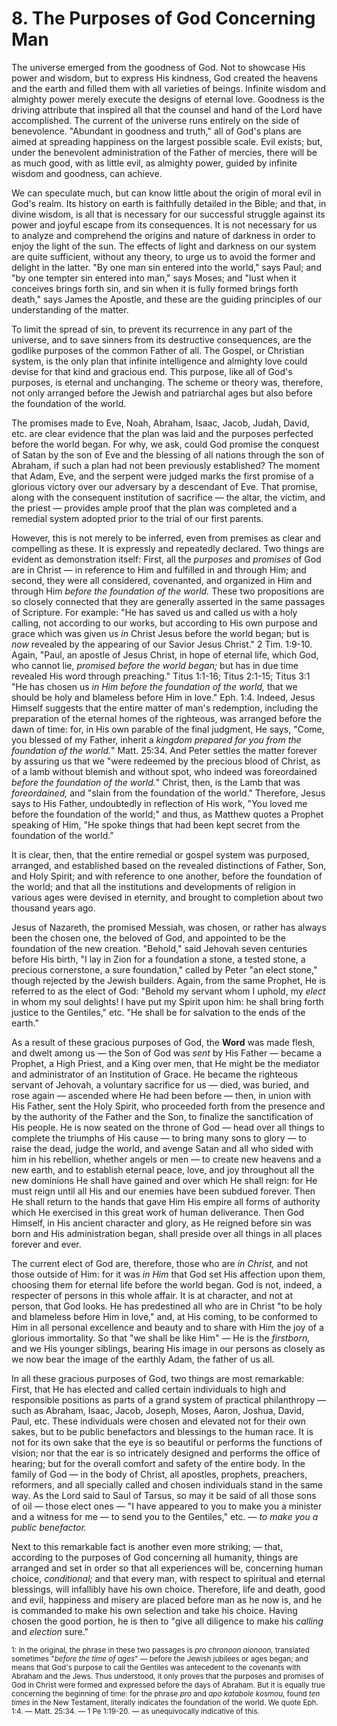# 8. The Purposes of God Concerning Man

The universe emerged from the goodness of God. Not to showcase His power and wisdom, but to express His kindness, God created the heavens and the earth and filled them with all varieties of beings. Infinite wisdom and almighty power merely execute the designs of eternal love. Goodness is the driving attribute that inspired all that the counsel and hand of the Lord have accomplished. The current of the universe runs entirely on the side of benevolence. "Abundant in goodness and truth," all of God's plans are aimed at spreading happiness on the largest possible scale. Evil exists; but, under the benevolent administration of the Father of mercies, there will be as much good, with as little evil, as almighty power, guided by infinite wisdom and goodness, can achieve.

We can speculate much, but can know little about the origin of moral evil in God's realm. Its history on earth is faithfully detailed in the Bible; and that, in divine wisdom, is all that is necessary for our successful struggle against its power and joyful escape from its consequences. It is not necessary for us to analyze and comprehend the origins and nature of darkness in order to enjoy the light of the sun. The effects of light and darkness on our system are quite sufficient, without any theory, to urge us to avoid the former and delight in the latter. "By one man sin entered into the world," says Paul; and "by one tempter sin entered into man," says Moses; and "lust when it conceives brings forth sin, and sin when it is fully formed brings forth death," says James the Apostle, and these are the guiding principles of our understanding of the matter.

To limit the spread of sin, to prevent its recurrence in any part of the universe, and to save sinners from its destructive consequences, are the godlike purposes of the common Father of all. The Gospel, or Christian system, is the only plan that infinite intelligence and almighty love could devise for that kind and gracious end. This purpose, like all of God's purposes, is eternal and unchanging. The scheme or theory was, therefore, not only arranged before the Jewish and patriarchal ages but also before the foundation of the world.

The promises made to Eve, Noah, Abraham, Isaac, Jacob, Judah, David, etc. are clear evidence that the plan was laid and the purposes perfected before the world began. For why, we ask, could God promise the conquest of Satan by the son of Eve and the blessing of all nations through the son of Abraham, if such a plan had not been previously established? The moment that Adam, Eve, and the serpent were judged marks the first promise of a glorious victory over our adversary by a descendant of Eve. That promise, along with the consequent institution of sacrifice — the altar, the victim, and the priest — provides ample proof that the plan was completed and a remedial system adopted prior to the trial of our first parents.

However, this is not merely to be inferred, even from premises as clear and compelling as these. It is expressly and repeatedly declared. Two things are evident as demonstration itself: First, all the *purposes* and *promises* of God are in Christ — in reference to Him and fulfilled in and through Him; and second, they were all considered, covenanted, and organized in Him and through Him *before the foundation of the world.* These two propositions are so closely connected that they are generally asserted in the same passages of Scripture. For example: "He has saved us and called us with a holy calling, not according to our works, but according to His own purpose and grace which was given us *in* Christ Jesus before the world began; but is *now* revealed by the appearing of our Savior Jesus Christ." 2 Tim. 1:9-10. Again, "Paul, an apostle of Jesus Christ, in hope of eternal life, which God, who cannot lie, *promised before the world began;* but has in due time revealed His word through preaching." Titus 1:1-16; Titus 2:1-15; Titus 3:1 "He has chosen us *in Him before the foundation of the world,* that we should be holy and blameless before Him in love." Eph. 1:4. Indeed, Jesus Himself suggests that the entire matter of man's redemption, including the preparation of the eternal homes of the righteous, was arranged before the dawn of time: for, in His own parable of the final judgment, He says, "Come, you blessed of my Father, inherit a *kingdom prepared for you from the foundation of the world.*" Matt. 25:34. And Peter settles the matter forever by assuring us that we "were redeemed by the precious blood of Christ, as of a lamb without blemish and without spot, who indeed was foreordained *before the foundation of the world.*" Christ, then, is the Lamb that was *foreordained,* and "slain from the foundation of the world." Therefore, Jesus says to His Father, undoubtedly in reflection of His work, "You loved me before the foundation of the world;" and thus, as Matthew quotes a Prophet speaking of Him, "He spoke things that had been kept secret from the foundation of the world."

It is clear, then, that the entire remedial or gospel system was purposed, arranged, and established based on the revealed distinctions of Father, Son, and Holy Spirit; and with reference to one another, before the foundation of the world; and that all the institutions and developments of religion in various ages were devised in eternity, and brought to completion about two thousand years ago.

Jesus of Nazareth, the promised Messiah, was chosen, or rather has always been the chosen one, the beloved of God, and appointed to be the foundation of the new creation. "Behold," said Jehovah seven centuries before His birth, "I lay in Zion for a foundation a stone, a tested stone, a precious cornerstone, a sure foundation," called by Peter "an elect stone," though rejected by the Jewish builders. Again, from the same Prophet, He is referred to as the elect of God: "Behold my servant whom I uphold, my *elect* in whom my soul delights! I have put my Spirit upon him: he shall bring forth justice to the Gentiles," etc. "He shall be for salvation to the ends of the earth."

As a result of these gracious purposes of God, the **Word** was made flesh, and dwelt among us — the Son of God was *sent* by His Father — became a Prophet, a High Priest, and a King over men, that He might be the mediator and administrator of an Institution of Grace. He became the righteous servant of Jehovah, a voluntary sacrifice for us — died, was buried, and rose again — ascended where He had been before — then, in union with His Father, sent the Holy Spirit, who proceeded forth from the presence and by the authority of the Father and the Son, to finalize the sanctification of His people. He is now seated on the throne of God — head over all things to complete the triumphs of His cause — to bring many sons to glory — to raise the dead, judge the world, and avenge Satan and all who sided with him in his rebellion, whether angels or men — to create new heavens and a new earth, and to establish eternal peace, love, and joy throughout all the new dominions He shall have gained and over which He shall reign: for He must reign until all His and our enemies have been subdued forever. Then He shall return to the hands that gave Him His empire all forms of authority which He exercised in this great work of human deliverance. Then God Himself, in His ancient character and glory, as He reigned before sin was born and His administration began, shall preside over all things in all places forever and ever.

The current elect of God are, therefore, those who are *in Christ,* and not those outside of Him: for it was *in Him* that God set His affection upon them, choosing them for eternal life before the world began. God is not, indeed, a respecter of persons in this whole affair. It is at character, and not at person, that God looks. He has predestined all who are in Christ "to be holy and blameless before Him in love," and, at His coming, to be conformed to Him in all personal excellence and beauty and to share with Him the joy of a glorious immortality. So that "we shall be like Him" — He is the *firstborn,* and we His younger siblings, bearing His image in our persons as closely as we now bear the image of the earthly Adam, the father of us all.

In all these gracious purposes of God, two things are most remarkable: First, that He has elected and called certain individuals to high and responsible positions as parts of a grand system of practical philanthropy — such as Abraham, Isaac, Jacob, Joseph, Moses, Aaron, Joshua, David, Paul, etc. These individuals were chosen and elevated not for their own sakes, but to be public benefactors and blessings to the human race. It is not for its own sake that the eye is so beautiful or performs the functions of vision; nor that the ear is so intricately designed and performs the office of hearing; but for the overall comfort and safety of the entire body. In the family of God — in the body of Christ, all apostles, prophets, preachers, reformers, and all specially called and chosen individuals stand in the same way. As the Lord said to Saul of Tarsus, so may it be said of all those sons of oil — those elect ones — "I have appeared to you to make you a minister and a witness for me — to send you to the Gentiles," etc. — *to make you a public benefactor.* 

Next to this remarkable fact is another even more striking; — that, according to the purposes of God concerning all humanity, things are arranged and set in order so that all experiences will be, concerning human choice, *conditional;* and that every man, with respect to spiritual and eternal blessings, will infallibly have his own choice. Therefore, life and death, good and evil, happiness and misery are placed before man as he now is, and he is commanded to make his own selection and take his choice. Having chosen the good portion, he is then to "give all diligence to make his *calling* and *election* sure."

<sub>1: In the original, the phrase in these two passages is *pro chronoon aionoon,* translated sometimes "*before the time of ages*" — before the Jewish jubilees or ages began; and means that God's purpose to call the Gentiles was antecedent to the covenants with Abraham and the Jews. Thus understood, it only proves that the purposes and promises of God in Christ were formed and expressed before the days of Abraham. But it is equally true concerning the beginning of time: for the phrase *pro* and *apo katabole kosmou,* found *ten times* in the New Testament, literally indicates the foundation of the world. We quote Eph. 1:4. — Matt. 25:34. — 1 Pe 1:19-20. — as unequivocally indicative of this.</sub>